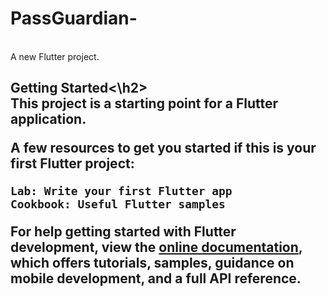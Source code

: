 # PassGuardian-
<br>
A new Flutter project.

**<h2>Getting Started<\h2>**
<br>
This project is a starting point for a Flutter application.

A few resources to get you started if this is your first Flutter project:

	Lab: Write your first Flutter app
	Cookbook: Useful Flutter samples
For help getting started with Flutter development, view the [online documentation](https://docs.flutter.dev/), which offers tutorials, samples, guidance on mobile development, and a full API reference.

